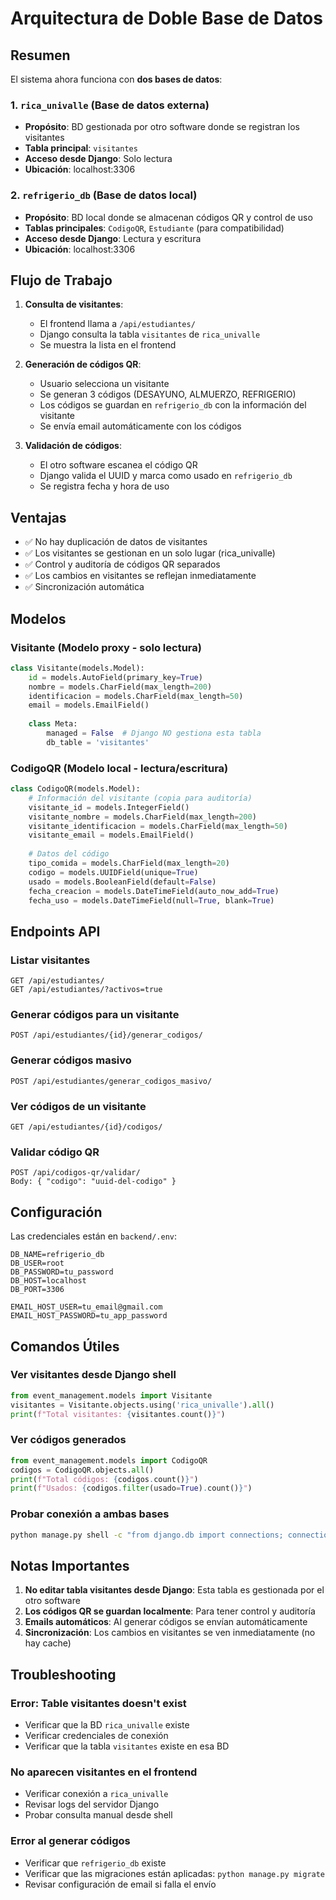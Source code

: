 # Arquitectura de Doble Base de Datos

## Resumen
El sistema ahora funciona con **dos bases de datos**:

### 1. `rica_univalle` (Base de datos externa)
- **Propósito**: BD gestionada por otro software donde se registran los visitantes
- **Tabla principal**: `visitantes`
- **Acceso desde Django**: Solo lectura
- **Ubicación**: localhost:3306

### 2. `refrigerio_db` (Base de datos local)
- **Propósito**: BD local donde se almacenan códigos QR y control de uso
- **Tablas principales**: `CodigoQR`, `Estudiante` (para compatibilidad)
- **Acceso desde Django**: Lectura y escritura
- **Ubicación**: localhost:3306

## Flujo de Trabajo

1. **Consulta de visitantes**: 
   - El frontend llama a `/api/estudiantes/`
   - Django consulta la tabla `visitantes` de `rica_univalle`
   - Se muestra la lista en el frontend

2. **Generación de códigos QR**:
   - Usuario selecciona un visitante
   - Se generan 3 códigos (DESAYUNO, ALMUERZO, REFRIGERIO)
   - Los códigos se guardan en `refrigerio_db` con la información del visitante
   - Se envía email automáticamente con los códigos

3. **Validación de códigos**:
   - El otro software escanea el código QR
   - Django valida el UUID y marca como usado en `refrigerio_db`
   - Se registra fecha y hora de uso

## Ventajas
- ✅ No hay duplicación de datos de visitantes
- ✅ Los visitantes se gestionan en un solo lugar (rica_univalle)
- ✅ Control y auditoría de códigos QR separados
- ✅ Los cambios en visitantes se reflejan inmediatamente
- ✅ Sincronización automática

## Modelos

### Visitante (Modelo proxy - solo lectura)
```python
class Visitante(models.Model):
    id = models.AutoField(primary_key=True)
    nombre = models.CharField(max_length=200)
    identificacion = models.CharField(max_length=50)
    email = models.EmailField()
    
    class Meta:
        managed = False  # Django NO gestiona esta tabla
        db_table = 'visitantes'
```

### CodigoQR (Modelo local - lectura/escritura)
```python
class CodigoQR(models.Model):
    # Información del visitante (copia para auditoría)
    visitante_id = models.IntegerField()
    visitante_nombre = models.CharField(max_length=200)
    visitante_identificacion = models.CharField(max_length=50)
    visitante_email = models.EmailField()
    
    # Datos del código
    tipo_comida = models.CharField(max_length=20)
    codigo = models.UUIDField(unique=True)
    usado = models.BooleanField(default=False)
    fecha_creacion = models.DateTimeField(auto_now_add=True)
    fecha_uso = models.DateTimeField(null=True, blank=True)
```

## Endpoints API

### Listar visitantes
```
GET /api/estudiantes/
GET /api/estudiantes/?activos=true
```

### Generar códigos para un visitante
```
POST /api/estudiantes/{id}/generar_codigos/
```

### Generar códigos masivo
```
POST /api/estudiantes/generar_codigos_masivo/
```

### Ver códigos de un visitante
```
GET /api/estudiantes/{id}/codigos/
```

### Validar código QR
```
POST /api/codigos-qr/validar/
Body: { "codigo": "uuid-del-codigo" }
```

## Configuración

Las credenciales están en `backend/.env`:
```env
DB_NAME=refrigerio_db
DB_USER=root
DB_PASSWORD=tu_password
DB_HOST=localhost
DB_PORT=3306

EMAIL_HOST_USER=tu_email@gmail.com
EMAIL_HOST_PASSWORD=tu_app_password
```

## Comandos Útiles

### Ver visitantes desde Django shell
```python
from event_management.models import Visitante
visitantes = Visitante.objects.using('rica_univalle').all()
print(f"Total visitantes: {visitantes.count()}")
```

### Ver códigos generados
```python
from event_management.models import CodigoQR
codigos = CodigoQR.objects.all()
print(f"Total códigos: {codigos.count()}")
print(f"Usados: {codigos.filter(usado=True).count()}")
```

### Probar conexión a ambas bases
```bash
python manage.py shell -c "from django.db import connections; connections['default'].ensure_connection(); connections['rica_univalle'].ensure_connection(); print('Ambas BD conectadas OK')"
```

## Notas Importantes

1. **No editar tabla visitantes desde Django**: Esta tabla es gestionada por el otro software
2. **Los códigos QR se guardan localmente**: Para tener control y auditoría
3. **Emails automáticos**: Al generar códigos se envían automáticamente
4. **Sincronización**: Los cambios en visitantes se ven inmediatamente (no hay cache)

## Troubleshooting

### Error: Table visitantes doesn't exist
- Verificar que la BD `rica_univalle` existe
- Verificar credenciales de conexión
- Verificar que la tabla `visitantes` existe en esa BD

### No aparecen visitantes en el frontend
- Verificar conexión a `rica_univalle`
- Revisar logs del servidor Django
- Probar consulta manual desde shell

### Error al generar códigos
- Verificar que `refrigerio_db` existe
- Verificar que las migraciones están aplicadas: `python manage.py migrate`
- Revisar configuración de email si falla el envío
